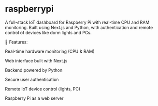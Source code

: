 # raspberrypi
A full-stack IoT dashboard for Raspberry Pi with real-time CPU and RAM monitoring. Built using Next.js and Python, with authentication and remote control of devices like dorm lights and PCs.

🔧 Features:

Real-time hardware monitoring (CPU & RAM)

Web interface built with Next.js

Backend powered by Python

Secure user authentication

Remote IoT device control (lights, PC)

Raspberry Pi as a web server

